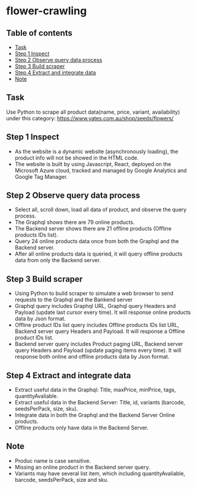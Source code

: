 # flower-crawling

## Table of contents
* [Task](#task)
* [Step 1 Inspect](#step-1-inspect)
* [Step 2 Observe query data process](#step-2-observe-query-data-process)
* [Step 3 Build scraper](#step-3-build-scraper)
* [Step 4 Extract and integrate data](#step-4-extract-and-integrate-data)
* [Note](#note)

## Task
Use Python to scrape all product data(name, price, variant, availability) under this category: https://www.yates.com.au/shop/seeds/flowers/
    
## Step 1 Inspect
* As the website is a dynamic website (asynchronously loading), the product info will not be showed in the HTML code.
* The website is built by using Javascript, React, deployed on the Microsoft Azure cloud, tracked and managed by Google Analytics and Google Tag Manager.
    
## Step 2 Observe query data process
* Select all, scroll down, load all data of product, and observe the query process.
* The Graphql shows there are 79 online products.
* The Backend server shows there are 21 offline products (Offline products IDs list).
* Query 24 online products data once from both the Graphql and the Backend server.
* After all online products data is queried, it will query offline products data from only the Backend server.

## Step 3 Build scraper
* Using Python to build scraper to simulate a web browser to send requests to the Graphql and the Bankend server
* Graphql query includes Graphql URL, Graphql query Headers and Payload (update last cursor every time). It will response online products data by Json format.
* Offline product IDs list query includes Offline products IDs list URL, Backend server query Headers and Payload. It will response a Offline product IDs list.
* Backend server query includes Product paging URL, Backend server query Headers and Payload (update paging items every time). It will response both online and offline products data by Json format.

## Step 4 Extract and integrate data
* Extract useful data in the Graphql: Title, maxPrice, minPrice, tags, quantityAvaliable.
* Extract useful data in the Backend Server: Title, id, variants (barcode, seedsPerPack, size, sku).
* Integrate data in both the Graphql and the Backend Server Online products.
* Offline products only have data in the Backend Server.

## Note
* Produc name is case sensitive.
* Missing an online product in the Backend server query.
* Variants may have several list item, which including quantityAvaliable, barcode, seedsPerPack, size and sku.
